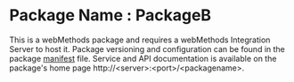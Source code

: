 # Package Name : PackageB
This is a webMethods package and requires a webMethods Integration Server to host it. Package versioning and configuration can be found in the package [manifest](./PackageB/manifest.v3) file. Service and API documentation is available on the package's home page http://&lt;server&gt;:&lt;port&gt;/&lt;packagename>.